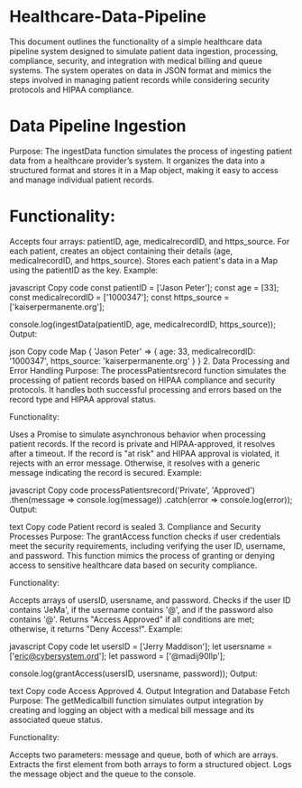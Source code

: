 # Healthcare-Data-Pipeline

This document outlines the functionality of a simple healthcare data pipeline system designed to simulate patient data ingestion, processing, compliance, security, and integration with medical billing and queue systems. The system operates on data in JSON format and mimics the steps involved in managing patient records while considering security protocols and HIPAA compliance.

# Data Pipeline Ingestion
Purpose:
The ingestData function simulates the process of ingesting patient data from a healthcare provider’s system. It organizes the data into a structured format and stores it in a Map object, making it easy to access and manage individual patient records.

# Functionality:

Accepts four arrays: patientID, age, medicalrecordID, and https_source.
For each patient, creates an object containing their details (age, medicalrecordID, and https_source).
Stores each patient's data in a Map using the patientID as the key.
Example:

javascript
Copy code
const patientID = ['Jason Peter'];
const age = [33];
const medicalrecordID = ['1000347'];
const https_source = ['kaiserpermanente.org'];

console.log(ingestData(patientID, age, medicalrecordID, https_source));
Output:

json
Copy code
Map {
  'Jason Peter' => {
    age: 33,
    medicalrecordID: '1000347',
    https_source: 'kaiserpermanente.org'
  }
}
2. Data Processing and Error Handling
Purpose:
The processPatientsrecord function simulates the processing of patient records based on HIPAA compliance and security protocols. It handles both successful processing and errors based on the record type and HIPAA approval status.

Functionality:

Uses a Promise to simulate asynchronous behavior when processing patient records.
If the record is private and HIPAA-approved, it resolves after a timeout.
If the record is "at risk" and HIPAA approval is violated, it rejects with an error message.
Otherwise, it resolves with a generic message indicating the record is secured.
Example:

javascript
Copy code
processPatientsrecord('Private', 'Approved')
  .then(message => console.log(message))
  .catch(error => console.log(error));
Output:

text
Copy code
Patient record is sealed
3. Compliance and Security Processes
Purpose:
The grantAccess function checks if user credentials meet the security requirements, including verifying the user ID, username, and password. This function mimics the process of granting or denying access to sensitive healthcare data based on security compliance.

Functionality:

Accepts arrays of usersID, usersname, and password.
Checks if the user ID contains 'JeMa', if the username contains '@', and if the password also contains '@'.
Returns "Access Approved" if all conditions are met; otherwise, it returns "Deny Access!".
Example:

javascript
Copy code
let usersID = ['Jerry Maddison'];
let usersname = ['eric@cybersystem.ord'];
let password = ['@madij90llp'];

console.log(grantAccess(usersID, usersname, password));
Output:

text
Copy code
Access Approved
4. Output Integration and Database Fetch
Purpose:
The getMedicalbill function simulates output integration by creating and logging an object with a medical bill message and its associated queue status.

Functionality:

Accepts two parameters: message and queue, both of which are arrays.
Extracts the first element from both arrays to form a structured object.
Logs the message object and the queue to the console.
